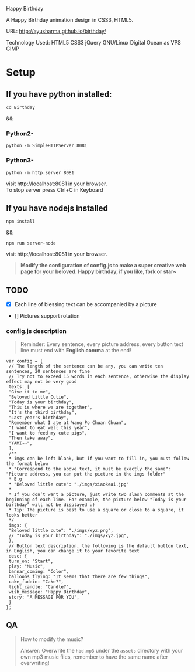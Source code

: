 Happy Birthday

A Happy Birthday animation design in CSS3, HTML5.

URL: http://ayusharma.github.io/birthday/

Technology Used: HTML5 CSS3 jQuery  GNU/Linux Digital Ocean as VPS GIMP

# Setup

## If you have python installed:
```
cd Birthday
```

&& 
### Python2-
```
python -m SimpleHTTPServer 8081
```
### Python3-
```
python -m http.server 8081
```

visit http://localhost:8081 in your browser.
<br>
To stop server press Ctrl+C in Keyboard

## If you have nodejs installed
```
npm install
```
&&

```
npm run server-node
```
visit http://localhost:8081 in your browser.

> <b>Modify the configuration of config.js to make a super creative web page for your beloved. Happy birthday, if you like, fork or star~</b>


## TODO
* [x] Each line of blessing text can be accompanied by a picture
* [] Pictures support rotation

### config.js description
> Reminder: Every sentence, every picture address, every button text line must end with **English comma** at the end!
```text
var config = {
 // The length of the sentence can be any, you can write ten sentences, 20 sentences are fine
 // Try not to exceed 15 words in each sentence, otherwise the display effect may not be very good
 texts: [
 "Give it to me",
 "Beloved Little Cutie",
 "Today is your birthday",
 "This is where we are together",
 "It's the third birthday",
 "Last year's birthday",
 "Remember what I ate at Wang Po Chuan Chuan",
 "I want to eat well this year",
 "I want to feed my cute pigs",
 "Then take away",
 "YAMI~~",
 ],
 /**
 * imgs can be left blank, but if you want to fill in, you must follow the format below
 * "Correspond to the above text, it must be exactly the same": "Picture address, you can put the picture in the imgs folder"
 * E.g
 * "Beloved little cute": "./imgs/xiaokeai.jpg"
 *
 * If you don’t want a picture, just write two slash comments at the beginning of each line. For example, the picture below "Today is your birthday" will not be displayed :)
 * Tip: The picture is best to use a square or close to a square, it looks better
 */
 imgs: {
 "Beloved little cute": "./imgs/xyz.png",
 // "Today is your birthday": "./imgs/xyz.jpg",
 },
 // Button text description, the following is the default button text, in English, you can change it to your favorite text
 desc: {
 turn_on: "Start",
 play: "Music",
 bannar_coming: "Color",
 balloons_flying: "It seems that there are few things",
 cake_fadein: "Cake?",
 light_candle: "Candle?",
 wish_message: "Happy Birthday",
 story: "A MESSAGE FOR YOU",
 }
};
```



## QA
> How to modify the music?
> 
> Answer: Overwrite the `hbd.mp3` under the `assets` directory with your own mp3 music files, remember to have the same name after overwriting!
